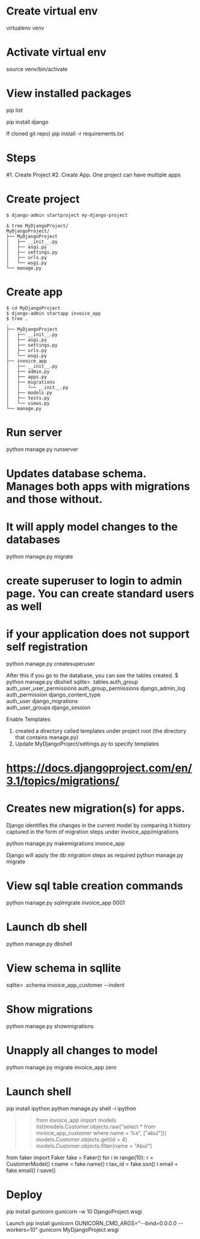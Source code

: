 
# Create virtual env
virtualenv venv

# Activate virtual env
source venv/bin/activate

# View installed packages
pip list

pip install django

If cloned git repo)
pip install -r requirements.txt 

# Steps
#1. Create Project
#2. Create App. One project can have multiple apps

# Create project
```
$ django-admin startproject my-django-project

$ tree MyDjangoProject/
MyDjangoProject/
├── MyDjangoProject
│   ├── __init__.py
│   ├── asgi.py
│   ├── settings.py
│   ├── urls.py
│   └── wsgi.py
└── manage.py
```


# Create app
```
$ cd MyDjangoProject
$ django-admin startapp invoice_app
$ tree .
.
├── MyDjangoProject
│   ├── __init__.py
│   ├── asgi.py
│   ├── settings.py
│   ├── urls.py
│   └── wsgi.py
├── invoice_app
│   ├── __init__.py
│   ├── admin.py
│   ├── apps.py
│   ├── migrations
│   │   └── __init__.py
│   ├── models.py
│   ├── tests.py
│   └── views.py
└── manage.py
```


# Run server
python manage.py runserver



# Updates database schema. Manages both apps with migrations and those without.
# It will apply model changes to the databases 
python manage.py migrate


# create superuser to login to admin page. You can create standard users as well 
# if your  application does not  support self registration

python manage.py createsuperuser

After this if you go to the database, you can see the tables created.
$ python manage.py dbshell
sqlite> .tables
auth_group                  auth_user_user_permissions
auth_group_permissions      django_admin_log          
auth_permission             django_content_type       
auth_user                   django_migrations         
auth_user_groups            django_session  


Enable Templates
1. created a directory called templates under project root (the directory that contains manage.py)
2. Update MyDjangoProject/settings.py to specify templates


# https://docs.djangoproject.com/en/3.1/topics/migrations/
# Creates new migration(s) for apps.

Django identifies the changes in the current model by comparing it 
history captured in the form of migration steps under invoice_app/migrations

python manage.py makemigrations invoice_app

Django will apply the db migration steps as required
python manage.py migrate

# View sql table creation commands
python manage.py sqlmigrate invoice_app 0001

# Launch db shell
python manage.py dbshell

# View schema in sqllite
sqlite> .schema invoice_app_customer --indent

# Show migrations
python manage.py showmigrations

# Unapply all changes to model
python manage.py migrate invoice_app zero

# Launch shell
pip install ipython
python manage.py shell -i ipython

>> from invoice_app import models
>> list(models.Customer.objects.raw("select * from invoice_app_customer where name = %s", ["abul"]))
>> models.Customer.objects.get(id = 4)
>> models.Customer.objects.filter(name = "Abul")


from faker import Faker
fake = Faker()
for i in range(10):
    r = CustomerModel()
    r.name = fake.name()
    r.tax_id = fake.ssn()
    r.email = fake.email()
    r.save()



# Deploy
pip install gunicorn
gunicorn -w 10 DjangoProject.wsgi

Launch 
pip install gunicorn
GUNICORN_CMD_ARGS="--bind=0.0.0.0 --workers=10" gunicorn MyDjangoProject.wsgi
